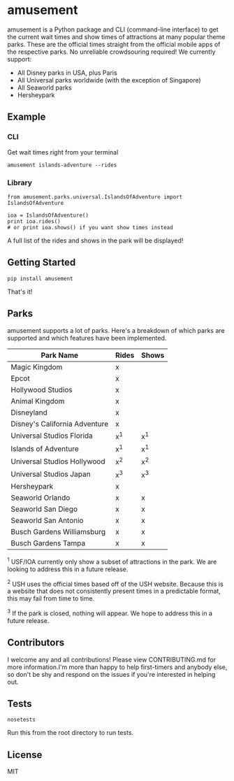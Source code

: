 # amusement

amusement is a Python package and CLI (command-line interface) to get the current wait times and show times of attractions at many popular theme parks. These are the official times straight from the official mobile apps of the respective parks. No unreliable crowdsouring required! We currently support:

* All Disney parks in USA, plus Paris
* All Universal parks worldwide (with the exception of Singapore)
* All Seaworld parks
* Hersheypark

## Example
### CLI
Get wait times right from your terminal
```
amusement islands-adventure --rides
```

### Library
```
from amusement.parks.universal.IslandsOfAdventure import IslandsOfAdventure

ioa = IslandsOfAdventure()
print ioa.rides()
# or print ioa.shows() if you want show times instead
```
A full list of the rides and shows in the park will be displayed!

## Getting Started
```
pip install amusement
```
That's it!

## Parks
amusement supports a lot of parks. Here's a breakdown of which parks are supported and which features have been implemented.

| Park Name                     | Rides       | Shows       |
| ------------------------------|-------------|-------------|
| Magic Kingdom                 |x            |             |
| Epcot                         |x            |             |
| Hollywood Studios             |x            |             |
| Animal Kingdom                |x            |             |
| Disneyland                    |x            |             |
| Disney's California Adventure |x            |             |
| Universal Studios Florida     |x<sup>1</sup>|x<sup>1</sup>|
| Islands of Adventure          |x<sup>1</sup>|x<sup>1</sup>|
| Universal Studios Hollywood   |x<sup>2</sup>|x<sup>2</sup>|
| Universal Studios Japan       |x<sup>3</sup>|x<sup>3</sup>|
| Hersheypark                   |x            |             |
| Seaworld Orlando              |x            |x            |
| Seaworld San Diego            |x            |x            |
| Seaworld San Antonio          |x            |x            |
| Busch Gardens Williamsburg    |x            |x            |
| Busch Gardens Tampa           |x            |x            |

<sup>1</sup> USF/IOA currently only show a subset of attractions in the park. We are looking to address this in a future release.

<sup>2</sup> USH uses the official times based off of the USH website. Because this is a website that does not consistently present times in a predictable format, this may fail from time to time.

<sup>3</sup> If the park is closed, nothing will appear. We hope to address this in a future release.

## Contributors
I welcome any and all contributions! Please view CONTRIBUTING.md for more information.I'm more than happy to help first-timers and anybody else, so don't be shy and respond on the issues if you're interested in helping out.
 
## Tests
```
nosetests
```
Run this from the root directory to run tests.

## License
MIT
